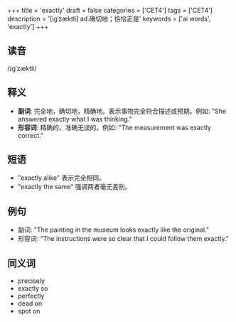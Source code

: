 +++
title = 'exactly'
draft = false
categories = ['CET4']
tags = ['CET4']
description = '[igˈzæktli] ad.确切地；恰恰正是'
keywords = ['ai words', 'exactly']
+++

## 读音
/ɪɡˈzæktli/

## 释义
- **副词**: 完全地，确切地，精确地。表示事物完全符合描述或预期。例如: "She answered exactly what I was thinking."
- **形容词**: 精确的，准确无误的。例如: "The measurement was exactly correct."

## 短语
- "exactly alike" 表示完全相同。
- "exactly the same" 强调两者毫无差别。

## 例句
- 副词: "The painting in the museum looks exactly like the original."
- 形容词: "The instructions were so clear that I could follow them exactly."

## 同义词
- precisely
- exactly so
- perfectly
- dead on
- spot on

